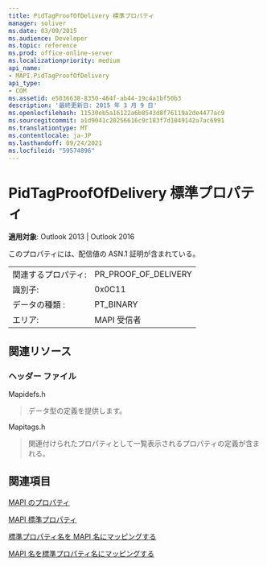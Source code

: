 ```yaml
---
title: PidTagProofOfDelivery 標準プロパティ
manager: soliver
ms.date: 03/09/2015
ms.audience: Developer
ms.topic: reference
ms.prod: office-online-server
ms.localizationpriority: medium
api_name:
- MAPI.PidTagProofOfDelivery
api_type:
- COM
ms.assetid: e5036638-8350-464f-ab44-19c4a1bf50b3
description: '最終更新日: 2015 年 3 月 9 日'
ms.openlocfilehash: 11530eb5a16122a6b8543d8f76119a2de4477ac9
ms.sourcegitcommit: a1d9041c20256616c9c183f7d1049142a7ac6991
ms.translationtype: MT
ms.contentlocale: ja-JP
ms.lasthandoff: 09/24/2021
ms.locfileid: "59574896"
---
```

# <a name="pidtagproofofdelivery-canonical-property"></a>PidTagProofOfDelivery 標準プロパティ

  
  
**適用対象**: Outlook 2013 | Outlook 2016 
  
このプロパティには、配信値の ASN.1 証明が含まれている。
  
|||
|:-----|:-----|
|関連するプロパティ:  <br/> |PR_PROOF_OF_DELIVERY  <br/> |
|識別子:  <br/> |0x0C11  <br/> |
|データの種類 :   <br/> |PT_BINARY  <br/> |
|エリア:  <br/> |MAPI 受信者  <br/> |
   
## <a name="related-resources"></a>関連リソース

### <a name="header-files"></a>ヘッダー ファイル

Mapidefs.h
  
> データ型の定義を提供します。
    
Mapitags.h
  
> 関連付けられたプロパティとして一覧表示されるプロパティの定義が含まれる。
    
## <a name="see-also"></a>関連項目



[MAPI のプロパティ](mapi-properties.md)
  
[MAPI 標準プロパティ](mapi-canonical-properties.md)
  
[標準プロパティ名を MAPI 名にマッピングする](mapping-canonical-property-names-to-mapi-names.md)
  
[MAPI 名を標準プロパティ名にマッピングする](mapping-mapi-names-to-canonical-property-names.md)

